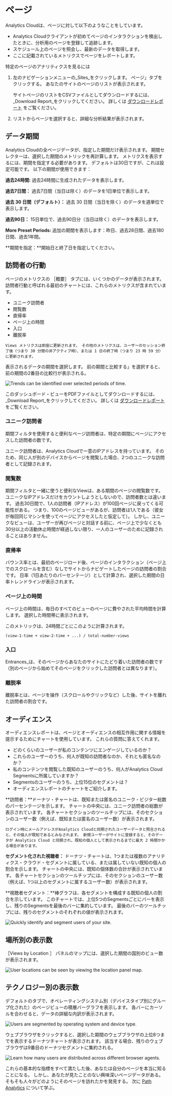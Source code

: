 # ページ

Analytics Cloudは、ページに対して以下のようなことをしています。

* Analytics Cloudクライアントが初めてページのインタラクションを検出したときに、分析用のページを登録して追跡します。
* スケジュール上のページを照会し、最新のデータを取得します。
* ここに記載されているメトリクスでページをレポートします。

特定のページのアナリティクスを見るには

1. 左のナビゲーションメニューの_Sites_をクリックします。 ページ」タブをクリックする。 あなたのサイトのページのリストが表示されます。

   サイトページのリストをCSVファイルとしてダウンロードするには、_Download Report_をクリックしてください。 詳しくは [ダウンロードレポート](../../reference/downloading-reports.md) をご覧ください。

1. リストからページを選択すると、詳細な分析結果が表示されます。

## データ期間

Analytics Cloudの全ページデータが、指定した期間だけ表示されます。 期間セレクターは、選択した期間のメトリックを再計算します。 メトリクスを表示するには、期間を指定する必要があります。 デフォルトは30日ですが、これは設定可能です。 以下の期間が使用できます：

**過去24時間:** 過去24時間に生成されたデータを表示します。

**過去7日間：** 過去7日間（当日は除く）のデータを1日単位で表示します。

**過去 30 日間（デフォルト）：** 過去 30 日間（当日を除く）のデータを週単位で表示します。

**過去90日：** 15日単位で、過去90日分（当日は除く）のデータを表示します。

**More Preset Periods:** 追加の期間を表示します：昨日、過去28日間、過去180日間、過去1年間。

**期間を指定：**開始日と終了日を指定してください。

## 訪問者の行動

ページのメトリクスの ［概要］ タブには、いくつかのデータが表示されます。 訪問者行動と呼ばれる最初のチャートには、これらのメトリクスが含まれています。

* ユニーク訪問者
* 閲覧数
* 直帰率
* ページ上の時間
* 入口
* 離脱率

```{note}
Views メトリクスは即座に更新されます。 その他のメトリクスは、ユーザーのセッション終了後（つまり 30 分間の非アクティブ時）、または 1 日の終了時（つまり 23 時 59 分）に更新されます。
```

表示されるデータの期間を選択します。 前の期間と比較する」を選択すると、前の期間の2番目の比較行が表示される。

![Trends can be identified over selected periods of time.](pages/images/01.png)

このダッシュボード・ビューをPDFファイルとしてダウンロードするには、_Download Report_をクリックしてください。 詳しくは [ダウンロードレポート](../../reference/downloading-reports.md) をご覧ください。

### ユニーク訪問者

期間フィルタを使用すると便利なページ訪問者は、特定の期間にページにアクセスした訪問者の数です。

ユニーク訪問者は、Analytics Cloudで一意のIPアドレスを持っています。 そのため、同じ人が別のデバイスからページを閲覧した場合、2つのユニークな訪問者として記録されます。

### 閲覧数

期間フィルタと一緒に使うと便利なViewは、ある期間のページの閲覧数です。 ユニークなIPアドレスだけをカウントしようとしないので、訪問者数とは違います。 過去30日間で、1人の訪問者（IPアドレス）が100回ページに戻ってくる可能性がある。 つまり、100のページビューがあるが、訪問者は1人である（彼女が毎回同じマシンを使ってページにアクセスしたと仮定して）。 しかし、ユニークなビューは、ユーザーが再びページと対話する前に、ページ上で少なくとも30分以上の活動休止時間が経過しない限り、一人のユーザーのために記録されることはありません。

### 直帰率

バウンス率とは、最初のページロード後、ページのインタラクション（ページ上でのスクロールを含む）なしでサイトからナビゲートしたページの訪問者の割合です。 日率（1日あたりのパーセンテージ）として計算され、選択した期間の日率トレンドラインが表示されます。

### ページ上の時間

ページ上の時間は、毎日のすべてのビューのページに費やされた平均時間を計算します。 選択した時間帯に表示されます。

このメトリックは、24時間ごとにこのように計算されます。

```
(view-1-time + view-2-time + ...) / total-number-views
```

### 入口

Entrances_は、そのページからあなたのサイトにたどり着いた訪問者の数です（別のページから始めてそのページをクリックした訪問者とは異なります）。

### 離脱率

離脱率とは、ページを操作（スクロールやクリックなど）した後、サイトを離れた訪問者の割合です。

## オーディエンス

オーディエンスレポートは、ページとオーディエンスの相互作用に関する情報を提示するためにチャートを使用しています。 これらの質問に答えてくれます。

* どのくらいのユーザーが私のコンテンツにエンゲージしているのか？
* これらのユーザーのうち、何人が既知の訪問者なのか、それとも匿名なのか？
* 私のコンテンツを閲覧した既知のユーザーのうち、何人がAnalytics Cloud Segmentsに所属していますか？
* Segmentsのユーザーのうち、上位15位のセグメントは？
* オーディエンスレポートのチャートをご紹介します。

**訪問者：**ドーナツ・チャートは、既知または匿名のユニーク・ビジター総数のパーセンテージを示します。 チャートの中央には、ユニーク訪問者の総数が表示されています。 各チャートセクションのツールチップには、そのセクションのユーザー数（例えば、既知または匿名のユーザー数）が表示されます。

```{note}
ログイン時にメールアドレスがAnalytics Cloudと同期されたユーザーデータと照合されると、その個人が既知であるとみなされます。 新規ユーザーがサイトに登録すると、そのデータが Analytics Cloud と同期され、既知の個人として表示されるまでに最大 2 時間かかる場合があります。
```

**セグメント化された視聴者：** ドーナツ・チャートは、1つまたは複数のアナリティクス・クラウド・セグメントに属している、または属していない既知の個人の割合を示します。 チャートの中央には、既知の個体数の合計が表示されています。 各チャートセクションのツールチップには、そのセクションのユーザー数（例えば、1つ以上のセグメントに属するユーザー数）が表示されます。

**視聴者セグメント：**棒グラフは、各セグメントを構成する既知の個人の割合を示しています。 このチャートでは、上位5つのSegmentsごとにバーを表示し、残りのSegmentsを最後のバーに集約しています。 最後のバーのツールチップには、残りのセグメントのそれぞれの値が表示されます。

![Quickly identify and segment users of your site.](pages/images/02.png)

## 場所別の表示数

［Views by Location ］ パネルのマップには、選択した期間の国別のビュー数が表示されます。

![User locations can be seen by viewing the location panel map.](pages/images/03.png)

## テクノロジー別の表示数

デフォルトのタブで、オペレーティングシステム別（デバイスタイプ別にグループ化された）のページビューの積層バーグラフを表示します。 各バーにカーソルを合わせると、データの詳細な内訳が表示されます。

![Users are segmented by operating system and device type.](pages/images/04.png)

ウェブブラウザをクリックすると、選択した期間のウェブブラウザの上位8つまでを表示するドーナツチャートが表示されます。 該当する場合、残りのウェブブラウザは9番目のドーナツセグメントに集約される。

![Learn how many users are distributed across different browser agents.](pages/images/05.png)

これらの基本的な指標をすべて満たした後、あなたは自分のページを本当に知ることになる。 しかし、あなたが見たことのない興味深いページデータがある。 そもそも人々がどのようにそのページを訪れたかを発見する。 次に [Path Analytics](./paths.md) について学ぶ。
